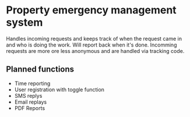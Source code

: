 # Property emergency management system

Handles incoming requests and keeps track of when the request came in and who is doing the work. Will report back when it's done. Incomming requests are more ore less anonymous and are handled via tracking code. 

## Planned functions  

* Time reporting
* User registration with toggle function
* SMS replys
* Email replays
* PDF Reports
